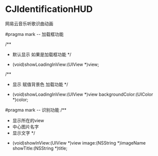 # CJIdentificationHUD
网易云音乐听歌识曲动画

#pragma mark -- 加载框功能

/**
* 默认显示 如果是加载框功能
*/
+ (void)showLoadingInView:(UIView *)view;

/**
* 显示 赋值背景色 加载功能
*/
+ (void)showLoadingInView:(UIView *)view backgroundColor:(UIColor *)color;




#pragma mark -- 识别功能
/**
*  显示所在的view
*  中心图片名字
*  显示文字
*/
+ (void)showInView:(UIView *)view
image:(NSString *)imageName
showTitle:(NSString *)title;

